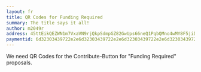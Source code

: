 ```yaml
---
layout: fr
title: QR Codes for Funding Required
summary: The title says it all!
author: m2049r
address: 45ttEikQEZWN1m7VxaVN9rjQkpSdmpGZ82GwUps66neQ1PqbQMno4wMY8F5jiDt2GoHzCtMwa7PDPJUJYb1GYrMP4CwAwNp
paymentid: 6d32303439722e2e6d32303439722e2e6d32303439722e2e6d32303439722e2e
---
```


We need QR Codes for the Contribute-Button for "Funding Required" proposals.
